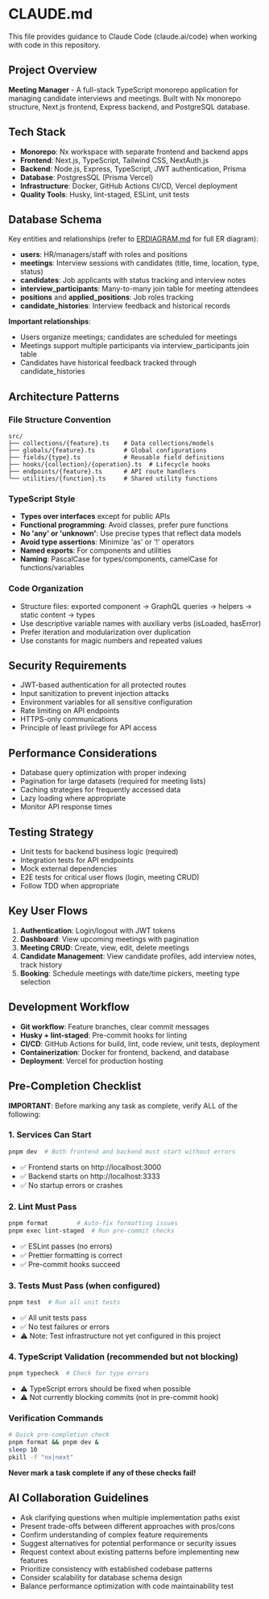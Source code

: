 # CLAUDE.md

This file provides guidance to Claude Code (claude.ai/code) when working with code in this repository.

## Project Overview

**Meeting Manager** - A full-stack TypeScript monorepo application for managing candidate interviews and meetings. Built with Nx monorepo structure, Next.js frontend, Express backend, and PostgreSQL database.

## Tech Stack

- **Monorepo**: Nx workspace with separate frontend and backend apps
- **Frontend**: Next.js, TypeScript, Tailwind CSS, NextAuth.js
- **Backend**: Node.js, Express, TypeScript, JWT authentication, Prisma
- **Database**: PostgresSQL (Prisma Vercel)
- **Infrastructure**: Docker, GitHub Actions CI/CD, Vercel deployment
- **Quality Tools**: Husky, lint-staged, ESLint, unit tests

## Database Schema

Key entities and relationships (refer to [ERDIAGRAM.md](docs/ERDIAGRAM.md) for full ER diagram):

- **users**: HR/managers/staff with roles and positions
- **meetings**: Interview sessions with candidates (title, time, location, type, status)
- **candidates**: Job applicants with status tracking and interview notes
- **interview_participants**: Many-to-many join table for meeting attendees
- **positions** and **applied_positions**: Job roles tracking
- **candidate_histories**: Interview feedback and historical records

**Important relationships**:

- Users organize meetings; candidates are scheduled for meetings
- Meetings support multiple participants via interview_participants join table
- Candidates have historical feedback tracked through candidate_histories

## Architecture Patterns

### File Structure Convention

```
src/
├── collections/{feature}.ts    # Data collections/models
├── globals/{feature}.ts        # Global configurations
├── fields/{type}.ts            # Reusable field definitions
├── hooks/{collection}/{operation}.ts  # Lifecycle hooks
├── endpoints/{feature}.ts      # API route handlers
└── utilities/{function}.ts     # Shared utility functions
```

### TypeScript Style

- **Types over interfaces** except for public APIs
- **Functional programming**: Avoid classes, prefer pure functions
- **No 'any' or 'unknown'**: Use precise types that reflect data models
- **Avoid type assertions**: Minimize 'as' or '!' operators
- **Named exports**: For components and utilities
- **Naming**: PascalCase for types/components, camelCase for functions/variables

### Code Organization

- Structure files: exported component → GraphQL queries → helpers → static content → types
- Use descriptive variable names with auxiliary verbs (isLoaded, hasError)
- Prefer iteration and modularization over duplication
- Use constants for magic numbers and repeated values

## Security Requirements

- JWT-based authentication for all protected routes
- Input sanitization to prevent injection attacks
- Environment variables for all sensitive configuration
- Rate limiting on API endpoints
- HTTPS-only communications
- Principle of least privilege for API access

## Performance Considerations

- Database query optimization with proper indexing
- Pagination for large datasets (required for meeting lists)
- Caching strategies for frequently accessed data
- Lazy loading where appropriate
- Monitor API response times

## Testing Strategy

- Unit tests for backend business logic (required)
- Integration tests for API endpoints
- Mock external dependencies
- E2E tests for critical user flows (login, meeting CRUD)
- Follow TDD when appropriate

## Key User Flows

1. **Authentication**: Login/logout with JWT tokens
2. **Dashboard**: View upcoming meetings with pagination
3. **Meeting CRUD**: Create, view, edit, delete meetings
4. **Candidate Management**: View candidate profiles, add interview notes, track history
5. **Booking**: Schedule meetings with date/time pickers, meeting type selection

## Development Workflow

- **Git workflow**: Feature branches, clear commit messages
- **Husky + lint-staged**: Pre-commit hooks for linting
- **CI/CD**: GitHub Actions for build, lint, code review, unit tests, deployment
- **Containerization**: Docker for frontend, backend, and database
- **Deployment**: Vercel for production hosting

## Pre-Completion Checklist

**IMPORTANT**: Before marking any task as complete, verify ALL of the following:

### 1. Services Can Start

```bash
pnpm dev  # Both frontend and backend must start without errors
```

- ✅ Frontend starts on http://localhost:3000
- ✅ Backend starts on http://localhost:3333
- ✅ No startup errors or crashes

### 2. Lint Must Pass

```bash
pnpm format        # Auto-fix formatting issues
pnpm exec lint-staged  # Run pre-commit checks
```

- ✅ ESLint passes (no errors)
- ✅ Prettier formatting is correct
- ✅ Pre-commit hooks succeed

### 3. Tests Must Pass (when configured)

```bash
pnpm test  # Run all unit tests
```

- ✅ All unit tests pass
- ✅ No test failures or errors
- ⚠️ Note: Test infrastructure not yet configured in this project

### 4. TypeScript Validation (recommended but not blocking)

```bash
pnpm typecheck  # Check for type errors
```

- ⚠️ TypeScript errors should be fixed when possible
- ⚠️ Not currently blocking commits (not in pre-commit hook)

### Verification Commands

```bash
# Quick pre-completion check
pnpm format && pnpm dev &
sleep 10
pkill -f "nx|next"
```

**Never mark a task complete if any of these checks fail!**

## AI Collaboration Guidelines

- Ask clarifying questions when multiple implementation paths exist
- Present trade-offs between different approaches with pros/cons
- Confirm understanding of complex feature requirements
- Suggest alternatives for potential performance or security issues
- Request context about existing patterns before implementing new features
- Prioritize consistency with established codebase patterns
- Consider scalability for database schema design
- Balance performance optimization with code maintainability
  test
